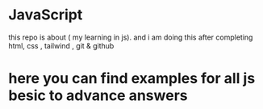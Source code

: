 # JavaScript
this repo is about ( my learning in js). 
 and i am doing this after completing html, css , tailwind , git & github
<h1>here you can find examples for all js besic to advance answers</h1>

